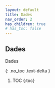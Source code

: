 ```yaml
---
layout: default
title: Dades
nav_order: 2
has_children: true
# has_toc: false
---
```



## Dades

Dades

{: .no_toc .text-delta }

1. TOC
   {:toc}
